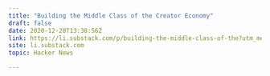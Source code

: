 ```yaml
---
title: "Building the Middle Class of the Creator Economy"
draft: false
date: 2020-12-20T13:38:56Z
link: https://li.substack.com/p/building-the-middle-class-of-the?utm_medium=RSS&utm_source=hune
site: li.substack.com
topic: Hacker News  

---
```

